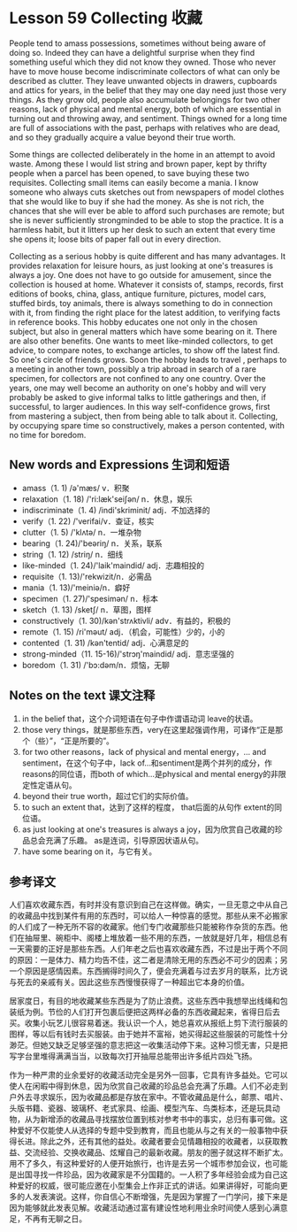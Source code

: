 # Lesson 59 Collecting 收藏
People tend to amass possessions, sometimes without being aware of doing so. Indeed they can have a delightful surprise when they find something useful which they did not know they owned. Those who never have to move house become indiscriminate collectors of what can only be described as clutter. They leave unwanted objects in drawers, cupboards and attics for years, in the belief that they may one day need just those very things. As they grow old, people also accumulate belongings for two other reasons, lack of physical and mental energy, both of which are essential in turning out and throwing away, and sentiment. Things owned for a long time are full of associations with the past, perhaps with relatives who are dead, and so they gradually acquire a value beyond their true worth.

Some things are collected deliberately in the home in an attempt to avoid waste. Among these I would list string and brown paper, kept by thrifty people when a parcel has been opened, to save buying these two requisites. Collecting small items can easily become a mania. I know someone who always cuts sketches out from newspapers of model clothes that she would like to buy if she had the money. As she is not rich, the chances that she will ever be able to afford such purchases are remote; but she is never sufficiently strongminded to be able to stop the practice. It is a harmless habit, but it litters up her desk to such an extent that every time she opens it; loose bits of paper fall out in every direction.

Collecting as a serious hobby is quite different and has many advantages. It provides relaxation for leisure hours, as just looking at one's treasures is always a joy. One does not have to go outside for amusement, since the collection is housed at home. Whatever it consists of, stamps, records, first editions of books, china, glass, antique furniture, pictures, model cars, stuffed birds, toy animals, there is always something to do in connection with it, from finding the right place for the latest addition, to verifying facts in reference books. This hobby educates one not only in the chosen subject, but also in general matters which have some bearing on it. There are also other benefits. One wants to meet like-minded collectors, to get advice, to compare notes, to exchange articles, to show off the latest find. So one's circle of friends grows. Soon the hobby leads to travel , perhaps to a meeting in another town, possibly a trip abroad in search of a rare specimen, for collectors are not confined to any one country. Over the years, one may well become an authority on one's hobby and will very probably be asked to give informal talks to little gatherings and then, if successful, to larger audiences. In this way self-confidence grows, first from mastering a subject, then from being able to talk about it. Collecting, by occupying spare time so constructively, makes a person contented, with no time for boredom.

## New words and Expressions 生词和短语

* amass（1. 1) /ə'mæs/ v．积聚
* relaxation（1. 18) /'ri:læk'seiʃən/ n．休息，娱乐
* indiscriminate（1. 4) /indi'skriminit/ adj．不加选择的
* verify（1. 22) /'verifai/v．查证，核实
* clutter（1. 5) /'klʌtə/ n．一堆杂物
* bearing（1. 24)/'beəriŋ/ n．关系，联系
* string（1. 12) /striŋ/ n．细线
* like-minded（1. 24)/'laik'maindid/ adj．志趣相投的
* requisite（1. 13)/'rekwizit/n．必需品
* mania（1. 13)/'meiniə/n．癖好
* specimen（1. 27)/'spesimən/ n．标本
* sketch（1. 13) /sketʃ/ n．草图，图样
* constructively（1. 30)/kən'strʌktivli/ adv．有益的，积极的
* remote（1. 15) /ri'məut/ adj．（机会，可能性）少的，小的
* contented（1. 31) /kən'tentid/ adj．心满意足的
* strong-minded（11. 15-16)/'strɔŋ'maindid/ adj．意志坚强的
* boredom（1. 31) /'bɔ:dəm/n．烦恼，无聊

## Notes on the text 课文注释

1. in the belief that，这个介词短语在句子中作谓语动词 leave的状语。
2. those very things，就是那些东西，very在这里起强调作用，可译作“正是那个（些）”，“正是所要的”。
3. for two other reasons，lack of physical and mental energy，… and sentiment，在这个句子中，lack of…和sentiment是两个并列的成分，作reasons的同位语，而both of which…是physical and mental energy的非限定性定语从句。
4. beyond their true worth，超过它们的实际价值。
5. to such an extent that，达到了这样的程度， that后面的从句作 extent的同位语。
6. as just looking at one's treasures is always a joy，因为欣赏自己收藏的珍品总会充满了乐趣。 as是连词，引导原因状语从句。
7. have some bearing on it，与它有关。

## 参考译文

人们喜欢收藏东西，有时并没有意识到自己在这样做。确实，一旦无意之中从自己的收藏品中找到某件有用的东西时，可以给人一种惊喜的感觉。那些从来不必搬家的人们成了一种无所不容的收藏家。他们专门收藏那些只能被称作杂货的东西。他们在抽屉里、碗柜中、阁楼上堆放着一些不用的东西，一放就是好几年，相信总有一天需要的正好是那些东西。人们年老之后也喜欢收藏东西，不过是出于两个不同的原因：一是体力、精力均告不佳，这二者是清除无用的东西必不可少的因素；另一个原因是感情因素。东西搁得时间久了，便会充满着与过去岁月的联系，比方说与死去的亲戚有关。因此这些东西慢慢获得了一种超出它本身的价值。

居家度日，有目的地收藏某些东西是为了防止浪费。这些东西中我想举出线绳和包装纸为例。节俭的人们打开包裹后便把这两样必备的东西收藏起来，省得日后去买。收集小玩艺儿很容易着迷。我认识一个人，她总喜欢从报纸上剪下流行服装的图样，等以后有钱时去买服装。由于她并不富裕，她买得起这些服装的可能性十分渺茫。但她又缺乏足够坚强的意志把这一收集活动停下来。这种习惯无害，只是把写字台里堆得满满当当，以致每次打开抽屉总能带出许多纸片四处飞扬。

作为一种严肃的业余爱好的收藏活动完全是另外一回事，它具有许多益处。它可以使人在闲暇中得到休息，因为欣赏自己收藏的珍品总会充满了乐趣。人们不必走到户外去寻求娱乐，因为收藏品都是存放在家中。不管收藏品是什么，邮票、唱片、头版书籍、瓷器、玻璃杯、老式家具、绘画、模型汽车、鸟类标本，还是玩具动物，从为新增添的收藏品寻找摆放位置到核对参考书中的事实，总归有事可做。这种爱好不仅能使人从选择的专题中受到教育，而且也能从与之有关的一般事物中获得长进。除此之外，还有其他的益处。收藏者要会见情趣相投的收藏者，以获取教益、交流经验、交换收藏品、炫耀自己的最新收藏。朋友的圈子就这样不断扩太。用不了多久，有这种爱好的人便开始旅行，也许是去另一个城市参加会议，也可能是出国寻找一件珍品，因为收藏家是不分国籍的。一人积了多年经验会成为自己这种爱好的权威，很可能应邀在小型集会上作非正式的讲话。如果讲得好，可能向更多的人发表演说。这样，你自信心不断增强，先是因为掌握了一门学问，接下来是因为能够就此发表见解。收藏活动通过富有建设性地利用业余时间使人感到心满意足，不再有无聊之日。
